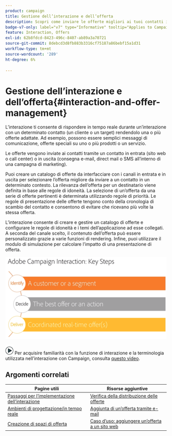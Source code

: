 ```yaml
---
product: campaign
title: Gestione dell’interazione e dell’offerta
description: Scopri come inviare le offerte migliori ai tuoi contatti in base alle regole di idoneità
badge-v7-only: label="v7" type="Informative" tooltip="Applies to Campaign Classic v7 only"
feature: Interaction, Offers
exl-id: 62b8fdcd-8423-496c-8407-ab89a3a70721
source-git-commit: 8debcd3d8fb883b3316cf75187a86bebf15a1d31
workflow-type: tm+mt
source-wordcount: '289'
ht-degree: 6%

---
```


# Gestione dell’interazione e dell’offerta{#interaction-and-offer-management}



L’interazione ti consente di rispondere in tempo reale durante un’interazione con un determinato contatto (un cliente o un target) rendendolo una o più offerte adattate. Ad esempio, possono essere semplici messaggi di comunicazione, offerte speciali su uno o più prodotti o un servizio.

Le offerte vengono inviate ai contatti tramite un contatto in entrata (sito web o call center) o in uscita (consegna e-mail, direct mail o SMS all’interno di una campagna di marketing).

Puoi creare un catalogo di offerte da interfacciare con i canali in entrata e in uscita per selezionare l’offerta migliore da inviare a un contatto in un determinato contesto. La rilevanza dell’offerta per un destinatario viene definita in base alle regole di idoneità. La selezione di un’offerta da una serie di offerte pertinenti è determinata utilizzando regole di priorità. Le regole di presentazione delle offerte tengono conto della cronologia di scambio del contatto e consentono di evitare che ricevano più volte la stessa offerta.

L’interazione consente di creare e gestire un catalogo di offerte e configurare le regole di idoneità e i temi dell’applicazione ad esse collegati. A seconda del canale scelto, il contenuto dell’offerta può essere personalizzato grazie a varie funzioni di rendering. Infine, puoi utilizzare il modulo di simulazione per calcolare l’impatto di una presentazione di offerta.

![](assets/Offermgt2.png)

![](assets/do-not-localize/how-to-video.png) Per acquisire familiarità con la funzione di interazione e la terminologia utilizzata nell’interazione con Campaign, consulta [questo video](https://helpx.adobe.com/campaign/classic/how-to/acs-overview.html?playlist=/ccx/v1/collection/product/campaign/classic/segment/digital-marketers/explevel/intermediate/applaunch/get-started/collection.ccx.js&amp;ref=helpx.adobe.com).

## Argomenti correlati

| Pagine utili | Risorse aggiuntive |
|---|---|
| [Passaggi per l’implementazione dell’interazione](../../interaction/using/implementation-steps.md) | [Verifica della distribuzione delle offerte](../../interaction/using/about-offers-simulation.md) |
| [Ambienti di progettazione/in tempo reale](../../interaction/using/live-design-environments.md) | [Aggiunta di un’offerta tramite e-mail](../../interaction/using/integrating-an-offer-via-the-wizard.md) |
| [Creazione di spazi di offerta](../../interaction/using/creating-offer-spaces.md) | [Caso d’uso: aggiungere un’offerta a un sito web](../../interaction/using/offers-on-an-inbound-channel.md) |
